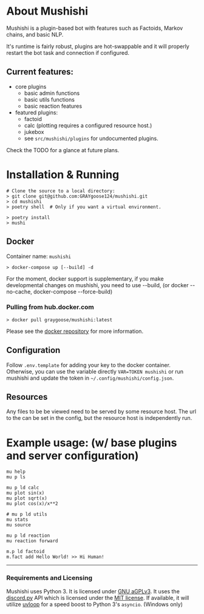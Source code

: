 # About Mushishi 
Mushishi is a plugin-based bot with
features such as Factoids, Markov chains, and basic NLP.

It's runtime is fairly robust, plugins are hot-swappable and it will properly restart the bot task and connection if configured.

## Current features:
* core plugins
    * basic admin functions
    * basic utils functions
    * basic reaction features
* featured plugins:
    * factoid 
    * calc (plotting requires a configured resource host.)
    * jukebox
    * see `src/mushishi/plugins` for undocumented plugins.

Check the TODO for a glance at future plans.

# Installation & Running
    # Clone the source to a local directory:
    > git clone git@github.com:GRAYgoose124/mushishi.git
    > cd mushishi
    > poetry shell  # Only if you want a virtual environment.

    > poetry install
    > mushi
## Docker
Container name: `mushishi`

    > docker-compose up [--build] -d 

For the moment, docker support is supplementary, if you make developmental changes on mushishi, you need to use --build, (or docker --no-cache, docker-compose --force-build)
### Pulling from hub.docker.com
    > docker pull graygoose/mushishi:latest

Please see the [docker repository](https://hub.docker.com/repository/docker/graygoose/mushishi) for more information.

## Configuration
Follow `.env.template` for adding your key to the docker container. Otherwise, you can use the variable directly `VAR=TOKEN mushishi` or
run mushishi and update the token in `~/.config/mushishi/config.json`.

## Resources
Any files to be be viewed need to be served by some resource host. The url to the can be set in the config, but the resource host is independently run.

# Example usage: (w/ base plugins and server configuration)
    mu help
    mu p ls

    mu p ld calc
    mu plot sin(x)
    mu plot sqrt(x)
    mu plot cos(x)/x**2

    # mu p ld utils
    mu stats
    mu source

    mu p ld reaction
    mu reaction forward

    m.p ld factoid
    m.fact add Hello World! >> Hi Human!

----

### Requirements and Licensing
Mushishi uses Python 3. It is licensed under
[GNU aGPLv3](https://www.gnu.org/licenses/why-affero-gpl.html). It uses the
[discord.py](https://github.com/Rapptz/discord.py) API which is
licensed under the [MIT license](https://mit-license.org/). If available, it will utilize
[uvloop](https://github.com/MagicStack/uvloop)
for a speed boost to Python 3's `asyncio`. (Windows only)